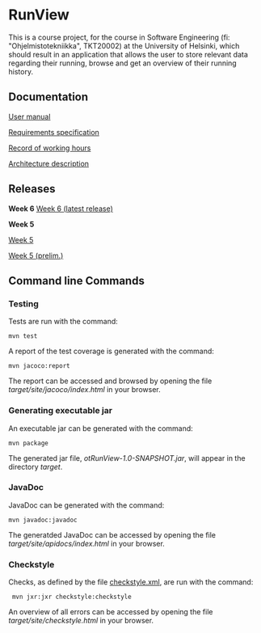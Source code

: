 # RunView

This is a course project, for the course in Software Engineering (fi: "Ohjelmistotekniikka", TKT20002) at the University of Helsinki, which should result in an application that allows the user to store relevant data regarding their running, browse and get an overview of their running history.


## Documentation

[User manual](https://github.com/jrhel/ot-harjoitustyo2020/blob/master/documentation/User%20manual.md)

[Requirements specification](https://github.com/jrhel/ot-harjoitustyo2020/blob/master/documentation/Requirements%20specification.md)

[Record of working hours](https://github.com/jrhel/ot-harjoitustyo2020/blob/master/documentation/Record%20of%20working%20hours.md)

[Architecture description](https://github.com/jrhel/ot-harjoitustyo2020/blob/master/documentation/Architecture%20description.md)

## Releases

**Week 6**
[Week 6 (latest release)](https://github.com/jrhel/ot-harjoitustyo2020/releases/tag/week_6)

**Week 5**

[Week 5](https://github.com/jrhel/ot-harjoitustyo2020/releases/tag/week_5)

[Week 5 (prelim.)](https://github.com/jrhel/ot-harjoitustyo2020/releases/tag/week_5_(prelim.))

## Command line Commands

### Testing

Tests are run with the command:

```
mvn test
```

A report of the test coverage is generated with the command:

```
mvn jacoco:report
```

The report can be accessed and browsed by opening the file _target/site/jacoco/index.html_ in your browser.

### Generating executable jar

An executable jar can be generated with the command:

```
mvn package
```

The generated jar file, _otRunView-1.0-SNAPSHOT.jar_, will appear in the directory _target_.

### JavaDoc

JavaDoc can be generated with the command: 

```
mvn javadoc:javadoc
```

The generatded JavaDoc can be accessed by opening the file _target/site/apidocs/index.html_ in your browser.

### Checkstyle

Checks, as defined by the file [checkstyle.xml](https://github.com/jrhel/ot-harjoitustyo2020/blob/master/otRunView/checkstyle.xml), are run with the command:

```
 mvn jxr:jxr checkstyle:checkstyle
```

An overview of all errors can be accessed by opening the file _target/site/checkstyle.html_ in your browser.






